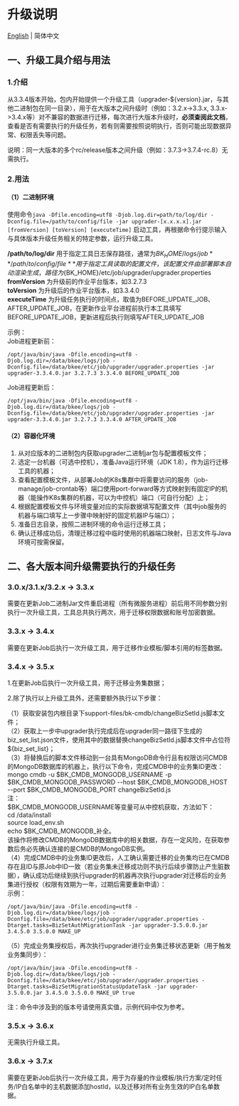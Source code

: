 # 升级说明

[English](UPGRADE.en.md) | 简体中文  

## 一、升级工具介绍与用法
### 1.介绍  
从3.3.4版本开始，包内开始提供一个升级工具（upgrader-${version}.jar，与其他二进制包在同一目录），用于在大版本之间升级时（例如：3.2.x->3.3.x, 3.3.x->3.4.x等）对不兼容的数据进行迁移，每次进行大版本升级时，**必须查阅此文档**，查看是否有需要执行的升级任务，若有则需要按照说明执行，否则可能出现数据异常、权限丢失等问题。

说明：同一大版本的多个rc/release版本之间升级（例如：3.7.3->3.7.4-rc.8）无需执行。

### 2.用法  
#### （1）二进制环境  

使用命令`java -Dfile.encoding=utf8 -Djob.log.dir=path/to/log/dir -Dconfig.file=/path/to/config/file -jar upgrader-[x.x.x.x].jar [fromVersion] [toVersion] [executeTime]` 启动工具，再根据命令行提示输入与具体版本升级任务相关的特定参数，运行升级工具。  

**/path/to/log/dir** 用于指定工具日志保存路径，通常为${BK_HOME}/logs/job  
**/path/to/config/file** 用于指定工具读取的配置文件，该配置文件由部署脚本自动渲染生成，路径为${BK_HOME}/etc/job/upgrader/upgrader.properties  
**fromVersion** 为升级前的作业平台版本，如3.2.7.3   
**toVersion** 为升级后的作业平台版本，如3.3.4.0  
**executeTime** 为升级任务执行的时间点，取值为BEFORE_UPDATE_JOB、AFTER_UPDATE_JOB，在更新作业平台进程前执行本工具填写BEFORE_UPDATE_JOB，更新进程后执行则填写AFTER_UPDATE_JOB  

示例：  
Job进程更新前：    
```shell script
/opt/java/bin/java -Dfile.encoding=utf8 -Djob.log.dir=/data/bkee/logs/job -Dconfig.file=/data/bkee/etc/job/upgrader/upgrader.properties -jar upgrader-3.3.4.0.jar 3.2.7.3 3.3.4.0 BEFORE_UPDATE_JOB  
```
Job进程更新后：  
```shell script
/opt/java/bin/java -Dfile.encoding=utf8 -Djob.log.dir=/data/bkee/logs/job -Dconfig.file=/data/bkee/etc/job/upgrader/upgrader.properties -jar upgrader-3.3.4.0.jar 3.2.7.3 3.3.4.0 AFTER_UPDATE_JOB
```

#### （2）容器化环境
1. 从对应版本的二进制包内获取upgrader二进制jar包与配置模板文件；
2. 选定一台机器（可选中控机），准备Java运行环境（JDK 1.8），作为运行迁移工具的机器；
3. 查看配置模板文件，从部署Job的K8s集群中将需要访问的服务（job-manage/job-crontab等）端口使用port-forward等方式映射到有固定IP的机器（能操作K8s集群的机器，可以为中控机）端口（可自行分配）上；
4. 根据配置模板文件与环境变量对应的实际数据填写配置文件（其中job服务的机器与端口填写上一步骤中映射好的固定机器IP与端口）；
5. 准备日志目录，按照二进制环境的命令运行迁移工具；
6. 确认迁移成功后，清理迁移过程中临时使用的机器端口映射，日志文件与Java环境可按需保留。


## 二、各大版本间升级需要执行的升级任务

### 3.0.x/3.1.x/3.2.x -> 3.3.x
需要在更新Job二进制Jar文件重启进程（所有微服务进程）前后用不同参数分别执行一次升级工具，工具总共执行两次，用于迁移权限数据和账号加密数据。  

### 3.3.x -> 3.4.x  
需要在更新Job后执行一次升级工具，用于迁移作业模板/脚本引用的标签数据。  

### 3.4.x -> 3.5.x  
1.在更新Job后执行一次升级工具，用于迁移业务集数据；

2.除了执行以上升级工具外，还需要额外执行以下步骤：  

（1）获取安装包内根目录下support-files/bk-cmdb/changeBizSetId.js脚本文件；  
（2）获取上一步中upgrader执行完成后在upgrader同一路径下生成的biz_set_list.json文件，使用其中的数据替换changeBizSetId.js脚本文件中占位符${biz_set_list}；  
（3）将替换后的脚本文件移动到一台具有MongoDB命令行且有权限访问CMDB的MongoDB数据库的机器上，执行以下命令，完成CMDB中的业务集ID更改：  
mongo cmdb  -u $BK_CMDB_MONGODB_USERNAME -p $BK_CMDB_MONGODB_PASSWORD --host $BK_CMDB_MONGODB_HOST --port $BK_CMDB_MONGODB_PORT   changeBizSetId.js  
注：  
$BK_CMDB_MONGODB_USERNAME等变量可从中控机获取，方法如下：  
cd /data/install  
source load_env.sh  
echo $BK_CMDB_MONGODB_<tab>补全。  
该操作将修改CMDB的MongoDB数据库中的相关数据，存在一定风险，在获取参数后务必先确认连接的是CMDB的MongoDB实例。  
（4）完成CMDB中的业务集ID更改后，人工确认需要迁移的业务集均已在CMDB存在且ID与原Job中ID一致（若业务集未迁移成功则不执行后续步骤防止产生脏数据），确认成功后继续到执行upgrader的机器再次执行upgrader对迁移后的业务集进行授权（权限有效期为一年，过期后需要重新申请）：  
示例：  
```shell
/opt/java/bin/java -Dfile.encoding=utf8 -Djob.log.dir=/data/bkee/logs/job -Dconfig.file=/data/bkee/etc/job/upgrader/upgrader.properties -Dtarget.tasks=BizSetAuthMigrationTask -jar upgrader-3.5.0.0.jar 3.4.5.0 3.5.0.0 MAKE_UP
```  
（5）完成业务集授权后，再次执行upgrader进行业务集迁移状态更新（用于触发业务集同步）：
```shell
/opt/java/bin/java -Dfile.encoding=utf8 -Djob.log.dir=/data/bkee/logs/job -Dconfig.file=/data/bkee/etc/job/upgrader/upgrader.properties -Dtarget.tasks=BizSetMigrationStatusUpdateTask -jar upgrader-3.5.0.0.jar 3.4.5.0 3.5.0.0 MAKE_UP true
```  
注：命令中涉及到的版本号请使用真实值，示例代码中仅为参考。  

### 3.5.x -> 3.6.x  
无需执行升级工具。

### 3.6.x -> 3.7.x  
需要在更新Job后执行一次升级工具，用于为存量的作业模板/执行方案/定时任务/IP白名单中的主机数据添加hostId，以及迁移对所有业务生效的IP白名单数据。  
